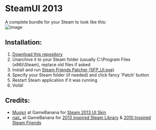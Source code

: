 # SteamUI 2013
A complete bundle for your Steam to look like this:<br>
![image](https://i.ibb.co/XFGM7Xm/steam3.png)<br>

## Installation:
1. [Download this repository](https://github.com/allenvox/SteamUI-2013/archive/refs/heads/main.zip)
2. Unarchive it to your Steam folder (usually C:\Program Files (x86)\Steam), replace old files if asked
3. Install and run [Steam Friends Patcher (SFP_UI.exe)](https://github.com/PhantomGamers/SFP/releases)
4. Specify your Steam folder (if needed) and click fancy 'Patch' button
5. Restart Steam application if it was running
6. Voilà!

## Credits:
* [Mugsn](https://steamcommunity.com/id/Mugsn) at GameBanana for [Steam 2013 UI Skin](https://gamebanana.com/mods/23804)
* [naii_](https://www.youtube.com/@naii_) at GameBanana for [2013 inspired Steam Library](https://gamebanana.com/mods/305429) & [2010 Inspired Steam Friends](https://gamebanana.com/mods/291147)
